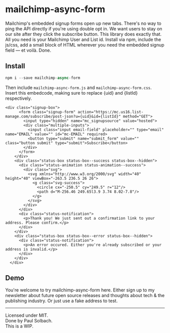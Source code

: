# mailchimp-async-form
Mailchimp's embedded signup forms open up new tabs. There's no way to ping the API directly if you're using double opt in. We want users to stay on our site after they click the subscribe button. This library does exactly that. All you need is your Mailchimp User and List id. Install via npm, include the js/css, add a small block of HTML wherever you need the embedded signup field — et voilà. Done.

## Install
```js
npm i --save mailchimp-async-form
```
Then include `mailchimp-async-form.js` and `mailchimp-async-form.css`.   
Insert this embedcode, making sure to replace {uid} and {listId} respectively.
```
<div class="signup-box">
      <form class="signup-form" action="https://mc.us16.list-manage.com/subscribe/post-json?u={uid}&id={listId}" method="GET">
        <input type="hidden" name="mc_signupsource" value="hosted">
        <div class="multiple-inputs">
          <input class="input email-field" placeholder="" type="email" name="EMAIL" value="" id="mc-EMAIL" required>
          <button type="submit" name="submit_form" value="" class="button submit" type="submit">Subscribe</button>
        </div>
      </form>
    </div>
    <div class="status-box status-box--success status-box--hidden">
      <div class="status-animation status-animation--success">
        <div class="svg">
          <svg xmlns="http://www.w3.org/2000/svg" width="40" height="40" viewBox="-263.5 236.5 26 26">
            <g class="svg-success">
              <circle cx="-250.5" cy="249.5" r="12"/>
              <path d="M-256.46 249.65l3.9 3.74 8.02-7.8"/>
            </g>
          </svg>
        </div>
      </div>
      <div class="status-notification">
        <p>Thank you! We just sent out a confirmation link to your address. Please confirm.</p>
      </div>
    </div>
    <div class="status-box status-box--error status-box--hidden">
      <div class="status-notification">
        <p>An error occured. Either you're already subscribed or your address is invalid.</p>
      </div>
    </div>
  </div>
```

## Demo

You're welcome to try mailchimp-async-form here. Either sign up to my newsletter about future open source releases and thoughts about tech & the publishing industry. Or just use a fake address to test.


---
Licensed under MIT.   
Done by Paul Solbach.   
This is a WIP.   
